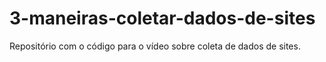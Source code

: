 # 3-maneiras-coletar-dados-de-sites
Repositório com o código para o vídeo sobre coleta de dados de sites.

